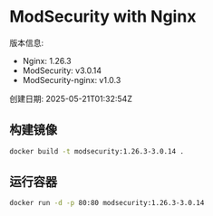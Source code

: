 # ModSecurity with Nginx

版本信息:
- Nginx: 1.26.3
- ModSecurity: v3.0.14
- ModSecurity-nginx: v1.0.3

创建日期: 2025-05-21T01:32:54Z

## 构建镜像

```bash
docker build -t modsecurity:1.26.3-3.0.14 .
```

## 运行容器

```bash
docker run -d -p 80:80 modsecurity:1.26.3-3.0.14
```
